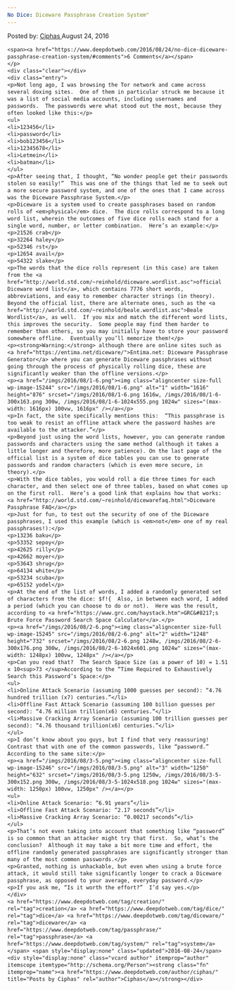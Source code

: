 ```yaml
---
No Dice: Diceware Passphrase Creation System"
---
```

<article class="post-listing post-15243 post type-post status-publish format-standard has-post-thumbnail hentry  tag-creation tag-dice tag-diceware tag-passphrase tag-system">
    <div class="post-inner">
        <span>Posted by: <a href="https://www.deepdotweb.com/author/ciphas/" title="">Ciphas </a></span>
    <span>August 24, 2016</span>
    
    <span><a href="https://www.deepdotweb.com/2016/08/24/no-dice-diceware-passphrase-creation-system/#comments">6 Comments</a></span>
    </p>
    <div class="clear"></div>
    <div class="entry">
    <p>Not long ago, I was browsing the Tor network and came across several doxing sites.  One of them in particular struck me because it was a list of social media accounts, including usernames and passwords.  The passwords were what stood out the most, because they often looked like this:</p>
    <ul>
    <li>123456</li>
    <li>password</li>
    <li>bob123456</li>
    <li>12345678</li>
    <li>Letmein</li>
    <li>batman</li>
    </ul>
    <p>After seeing that, I thought, “No wonder people get their passwords stolen so easily!”  This was one of the things that led me to seek out a more secure password system, and one of the ones that I came across was the Diceware Passphrase System.</p>
    <p>Diceware is a system used to create passphrases based on random rolls of <em>physical</em> dice.  The dice rolls correspond to a long word list, wherein the outcomes of five dice rolls each stand for a single word, number, or letter combination.  Here’s an example:</p>
    <p>21526 crab</p>
    <p>32264 haley</p>
    <p>52346 rst</p>
    <p>12654 avail</p>
    <p>54322 slake</p>
    <p>The words that the dice rolls represent (in this case) are taken from the <a href="http://world.std.com/~reinhold/diceware.wordlist.asc">official Diceware word list</a>, which contains 7776 short words, abbreviations, and easy to remember character strings (in theory).  Beyond the official list, there are alternate ones, such as the <a href="http://world.std.com/~reinhold/beale.wordlist.asc">Beale Wordlist</a>, as well.  If you mix and match the different word lists, this improves the security.  Some people may find them harder to remember than others, so you may initially have to store your password somewhere offline.  Eventually you’ll memorize them!</p>
    <p><strong>Warning:</strong> although there are online sites such as <a href="https://entima.net/diceware/">Entima.net: Diceware Passphrase Generator</a> where you can generate Diceware passphrases without going through the process of physically rolling dice, these are significantly weaker than the offline versions.</p>
    <p><a href="/imgs/2016/08/1-6.png"><img class="aligncenter size-full wp-image-15244" src="/imgs/2016/08/1-6.png" alt="1" width="1616" height="876" srcset="/imgs/2016/08/1-6.png 1616w, /imgs/2016/08/1-6-300x163.png 300w, /imgs/2016/08/1-6-1024x555.png 1024w" sizes="(max-width: 1616px) 100vw, 1616px" /></a></p>
    <p>In fact, the site specifically mentions this:  “This passphrase is too weak to resist an offline attack where the password hashes are available to the attacker.”</p>
    <p>Beyond just using the word lists, however, you can generate random passwords and characters using the same method (although it takes a little longer and therefore, more patience). On the last page of the official list is a system of dice tables you can use to generate passwords and random characters (which is even more secure, in theory).</p>
    <p>With the dice tables, you would roll a die three times for each character, and then select one of three tables, based on what comes up on the first roll.  Here’s a good link that explains how that works: <a href="http://world.std.com/~reinhold/dicewarefaq.html">Diceware Passphrase FAQ</a></p>
    <p>Just for fun, to test out the security of one of the Diceware passphrases, I used this example (which is <em>not</em> one of my real passphrases!):</p>
    <p>13236 baku</p>
    <p>53352 sepoy</p>
    <p>42625 rilly</p>
    <p>42662 moyer</p>
    <p>53643 shrug</p>
    <p>64134 white</p>
    <p>53234 scuba</p>
    <p>65152 yodel</p>
    <p>At the end of the list of words, I added a randomly generated set of characters from the dice: $f!{  Also, in between each word, I added a period (which you can choose to do or not).  Here was the result, according to <a href="https://www.grc.com/haystack.htm">GRC&#8217;s Brute Force Password Search Space Calculator</a>.</p>
    <p><a href="/imgs/2016/08/2-6.png"><img class="aligncenter size-full wp-image-15245" src="/imgs/2016/08/2-6.png" alt="2" width="1248" height="732" srcset="/imgs/2016/08/2-6.png 1248w, /imgs/2016/08/2-6-300x176.png 300w, /imgs/2016/08/2-6-1024x601.png 1024w" sizes="(max-width: 1248px) 100vw, 1248px" /></a></p>
    <p>Can you read that?  The Search Space Size (as a power of 10) = 1.51 x 10<sup>73 </sup>According to the “Time Required to Exhaustively Search this Password’s Space:</p>
    <ul>
    <li>Online Attack Scenario (assuming 1000 guesses per second): “4.76 hundred trillion (x7) centuries.”</li>
    <li>Offline Fast Attack Scenario (assuming 100 billion guesses per second): “4.76 million trillion(x6) centuries.”</li>
    <li>Massive Cracking Array Scenario (assuming 100 trillion guesses per second): “4.76 thousand trillion(x6) centuries.”</li>
    </ul>
    <p>I don’t know about you guys, but I find that very reassuring!  Contrast that with one of the common passwords, like “password.”  According to the same site:</p>
    <p><a href="/imgs/2016/08/3-5.png"><img class="aligncenter size-full wp-image-15246" src="/imgs/2016/08/3-5.png" alt="3" width="1250" height="632" srcset="/imgs/2016/08/3-5.png 1250w, /imgs/2016/08/3-5-300x152.png 300w, /imgs/2016/08/3-5-1024x518.png 1024w" sizes="(max-width: 1250px) 100vw, 1250px" /></a></p>
    <ul>
    <li>Online Attack Scenario: “6.91 years”</li>
    <li>Offline Fast Attack Scenario: “2.17 seconds”</li>
    <li>Massive Cracking Array Scenario: “0.00217 seconds”</li>
    </ul>
    <p>That’s not even taking into account that something like “password” is so common that an attacker might try that first.  So, what’s the conclusion?  Although it may take a bit more time and effort, the offline randomly generated passphrases are significantly stronger than many of the most common passwords.</p>
    <p>Granted, nothing is unhackable, but even when using a brute force attack, it would still take significantly longer to crack a Diceware passphrase, as opposed to your average, everyday password.</p>
    <p>If you ask me, “Is it worth the effort?”  I’d say yes.</p>
    </div>
    <a href="https://www.deepdotweb.com/tag/creation/" rel="tag">creation</a> <a href="https://www.deepdotweb.com/tag/dice/" rel="tag">dice</a> <a href="https://www.deepdotweb.com/tag/diceware/" rel="tag">diceware</a> <a href="https://www.deepdotweb.com/tag/passphrase/" rel="tag">passphrase</a> <a href="https://www.deepdotweb.com/tag/system/" rel="tag">system</a></span> <span style="display:none" class="updated">2016-08-24</span>
    <div style="display:none" class="vcard author" itemprop="author" itemscope itemtype="http://schema.org/Person"><strong class="fn" itemprop="name"><a href="https://www.deepdotweb.com/author/ciphas/" title="Posts by Ciphas" rel="author">Ciphas</a></strong></div>
    

